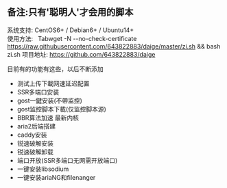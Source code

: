 备注:只有'聪明人'才会用的脚本
---

系统支持: CentOS6+ / Debian6+ / Ubuntu14+  
使用方法:   
Tabwget -N --no-check-certificate https://raw.githubusercontent.com/643822883/daige/master/zi.sh && bash zi.sh
项目地址: https://github.com/643822883/daige

目前有的功能有这些，以后不断添加

- 测试上传下載网速延迟配置
- SSR多端口安装 
- gost一鍵安装(不帶监控)
- gost监控脚本下載(仅监控脚本源) 
- BBR算法加速 最新内核
- aria2后端搭建 
- caddy安装
- 锐速破解安装
- 锐速破解卸载
- 端口开放(SSR多端口无网需开放端口)
- 一键安装libsodium
- 一键安装ariaNG和filenanger
